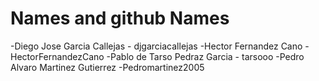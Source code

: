 # Names and github Names

-Diego Jose Garcia Callejas - djgarciacallejas
-Hector Fernandez Cano - HectorFernandezCano
-Pablo de Tarso Pedraz Garcia - tarsooo
-Pedro  Alvaro Martinez Gutierrez -Pedromartinez2005

